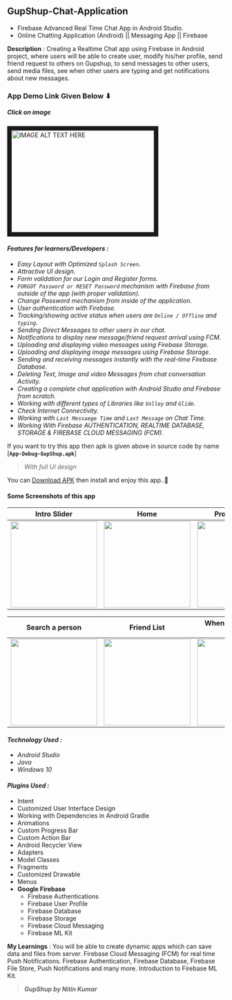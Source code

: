 ## GupShup-Chat-Application
* Firebase Advanced Real Time Chat App in Android Studio.  
* Online Chatting Application (Android) || Messaging App || Firebase

**Description** : Creating a Realtime Chat app using Firebase in Android project, where users will be able to create user, modify his/her profile, send friend request to others on Gupshup, to send messages to other users, send media files, see when other users are typing and get notifications about new messages.

### App Demo Link Given Below ⬇
##### Click on image
<a href="http://www.youtube.com/watch?feature=player_embedded&v=Jvs1UZRdzow
" target="_blank"><img src="http://img.youtube.com/vi/Jvs1UZRdzow/0.jpg" 
alt="IMAGE ALT TEXT HERE" width="330" height="236" border="10" /></a>

#### _Features for learners/Developers :_
* _Easy Layout with Optimized ```Splash Screen```._
* _Attractive UI design._
* _Form validation for our Login and Register forms._
* _```FORGOT Password or RESET Password``` mechanism with Firebase from outside of the app (with proper validation)._
* _Change Password mechanism from inside of the application._ 
* _User authentication with Firebase._
* _Tracking/showing active status when users are ```Online / Offline``` and ```typing```._
* _Sending Direct Messages to other users in our chat._
* _Notifications to display new message/friend request arrival using FCM._
* _Uploading and displaying video messages using Firebase Storage._
* _Uploading and displaying image messages using Firebase Storage._
* _Sending and receiving messages instantly with the real-time Firebase Database._
* _Deleting Text, Image and video Messages from chat conversation Activity._
* _Creating a complete chat application with Android Studio and Firebase from scratch._
* _Working with different types of Libraries like ```Volley``` and ```Glide```._
* _Check Internet Connectivity._
* _Working with ```Last Messaege Time``` and ```Last Message``` on Chat Time._
* _Working With Firebase AUTHENTICATION, REALTIME DATABASE, STORAGE & FIREBASE CLOUD MESSAGING (FCM)._


If you want to try this app then apk is given above in source code
by name [**`App-Debug-GupShup.apk`**]  
> _With full UI design_  

You can [Download APK](https://github.com/Nitinkumar3399/Firebase-Realtime-Chat-App-GupShup/blob/master/App-Debug-GupShup.apk) then install and enjoy this app..🙂

#### Some Screenshots of this app

 Intro Slider                               | Home                                        | Profile Settings 			                    | Friend Request UI 
:------------------------------------------:|:-------------------------------------------:|:-----------------------------------------------:|:----------------------------------------:
 <img src="myFiles/intro.png" width="200"> | <img src="myFiles/home_n.png" width="200">  |<img src="myFiles/my_profile.png" width="200">|<img src="myFiles/request_page.png" width="200">

 Search a person                           | Friend List                             | When someone send request                       | LIVE CHATTING in uMe
:-----------------------------------------:|:--------------------------------------------:|:-----------------------------------------------:|:-------------------------------------:
 <img src="myFiles/search.png" width="200">| <img src="myFiles/friends.png" width="200">|<img src="myFiles/n_new_request.png" width="200">|<img src="myFiles/12.chats.png" width="200">

#### _Technology Used :_
* _Android Studio_  
* _Java_  
* _Windows 10_  

####  _Plugins Used :_
* Intent
* Customized User Interface Design
* Working with Dependencies in Android Gradle
* Animations
* Custom Progress Bar
* Custom Action Bar
* Android Recycler View
* Adapters
* Model Classes
* Fragments
* Customized Drawable
* Menus
* **Google Firebase**
	* Firebase Authentications
	* Firebase User Profile
	* Firebase Database
	* Firebase Storage
	* Firebase Cloud Messaging
	* Firebase ML Kit
 
**My Learnings** : You will be able to create dynamic apps which can save data and files from server. Firebase Cloud Messaging (FCM) for real time Push Notifications. Firebase Authentication, Firebase Database, Firebase File Store, Push Notifications and many more. Introduction to Firebase ML Kit.

> _**GupShup by Nitin Kumar**_
